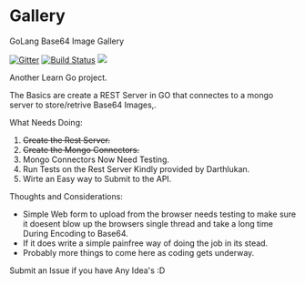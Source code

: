 # Gallery

GoLang Base64 Image Gallery

[![Gitter](https://badges.gitter.im/Join%20Chat.svg)](https://gitter.im/setkeh/Gallery?utm_source=badge&utm_medium=badge&utm_campaign=pr-badge&utm_content=badge)
[![Build Status](https://drone.io/github.com/setkeh/Gallery/status.png)](https://drone.io/github.com/setkeh/Gallery/latest)
<img src="http://img.shields.io/gratipay/setkeh.svg">

Another Learn Go project.

The Basics are create a REST Server in GO that connectes to a mongo server to store/retrive Base64 Images,.

What Needs Doing:
  1. ~~Create the Rest Server.~~
  2. ~~Create the Mongo Connectors.~~
  3. Mongo Connectors Now Need Testing.
  4. Run Tests on the Rest Server Kindly provided by Darthlukan.
  4. Wirte an Easy way to Submit to the API.

Thoughts and Considerations:
  * Simple Web form to upload from the browser needs testing to make sure it doesent blow up the browsers single thread and take a long time During Encoding to Base64.
  * If it does write a simple painfree way of doing the job in its stead.
  * Probably more things to come here as coding gets underway.

Submit an Issue if you have Any Idea's :D
